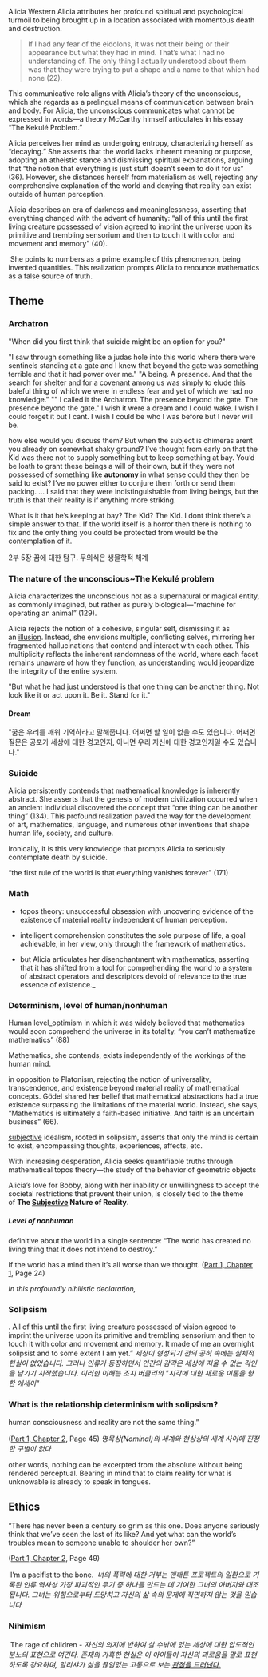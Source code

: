 Alicia Western
Alicia attributes her profound spiritual and psychological turmoil to being brought up in a location associated with momentous death and destruction.

> If I had any fear of the eidolons, it was not their being or their appearance but what they had in mind. That’s what I had no understanding of. The only thing I actually understood about them was that they were trying to put a shape and a name to that which had none (22).

  

This communicative role aligns with Alicia’s theory of the unconscious, which she regards as a prelingual means of communication between brain and body. For Alicia, the unconscious communicates what cannot be expressed in words—a theory McCarthy himself articulates in his essay “The Kekulé Problem.”

  

Alicia perceives her mind as undergoing entropy, characterizing herself as “decaying.” She asserts that the world lacks inherent meaning or purpose, adopting an atheistic stance and dismissing spiritual explanations, arguing that “the notion that everything is just stuff doesn’t seem to do it for us” (36). However, she distances herself from materialism as well, rejecting any comprehensive explanation of the world and denying that reality can exist outside of human perception.

Alicia describes an era of darkness and meaninglessness, asserting that everything changed with the advent of humanity: “all of this until the first living creature possessed of vision agreed to imprint the universe upon its primitive and trembling sensorium and then to touch it with color and movement and memory” (40).

 She points to numbers as a prime example of this phenomenon, being invented quantities. This realization prompts Alicia to renounce mathematics as a false source of truth.

## Theme
### Archatron
"When did you first think that suicide might be an option for you?"

"I saw through something like a judas hole into this world where there were sentinels standing at a gate and I knew that beyond the gate was something terrible and that it had power over me."
"A being. A presence. And that the search for shelter and for a covenant among us was simply to elude this baleful thing of which we were in endless fear and yet of which we had no knowledge."
"" I called it the Archatron.
The presence beyond the gate.
The presence beyond the gate."
I wish it were a dream and I could wake. I wish I could forget it but I cant. I wish I could be who I was before but I never will be.


 how else would you discuss them? But when the subject is chimeras arent you already on somewhat shaky ground? I’ve thought from early on that the Kid was there not to supply something but to keep something at bay. 
You’d be loath to grant these beings a will of their own, but if they were not possessed of something like **autonomy** in what sense could they then be said to exist? I’ve no power either to conjure them forth or send them packing. ... I said that they were indistinguishable from living beings, but the truth is that their reality is if anything more striking. 

What is it that he’s keeping at bay?
The Kid?
The Kid.
I dont think there’s a simple answer to that. If the world itself is a horror then there is nothing to fix and the only thing you could be protected from would be the contemplation of it.

2부 5장 꿈에 대한 탐구. 무의식은 생물학적 체계


### The nature of the unconscious~The Kekulé problem
Alicia characterizes the unconscious not as a supernatural or magical entity, as commonly imagined, but rather as purely biological—“machine for operating an animal” (129). 

Alicia rejects the notion of a cohesive, singular self, dismissing it as an [illusion](https://www.supersummary.com/illusion/). Instead, she envisions multiple, conflicting selves, mirroring her fragmented hallucinations that contend and interact with each other. This multiplicity reflects the inherent randomness of the world, where each facet remains unaware of how they function, as understanding would jeopardize the integrity of the entire system.


"But what he had just understood is that one thing can be another thing. Not look like it or act upon it. Be it. Stand for it."
#### Dream
"꿈은 우리를 깨워 기억하라고 말해줍니다. 어쩌면 할 일이 없을 수도 있습니다. 어쩌면 질문은 공포가 세상에 대한 경고인지, 아니면 우리 자신에 대한 경고인지일 수도 있습니다."
  
### Suicide
Alicia persistently contends that mathematical knowledge is inherently abstract. She asserts that the genesis of modern civilization occurred when an ancient individual discovered the concept that “one thing can be another thing” (134). This profound realization paved the way for the development of art, mathematics, language, and numerous other inventions that shape human life, society, and culture. 

Ironically, it is this very knowledge that prompts Alicia to seriously contemplate death by suicide.

“the first rule of the world is that everything vanishes forever” (171)

### Math
- topos theory: unsuccessful obsession with uncovering evidence of the existence of material reality independent of human perception.

- intelligent comprehension constitutes the sole purpose of life, a goal achievable, in her view, only through the framework of mathematics.

- but Alicia articulates her disenchantment with mathematics, asserting that it has shifted from a tool for comprehending the world to a system of abstract operators and descriptors devoid of relevance to the true essence of existence._

### Determinism, level of human/nonhuman
Human level_optimism in which it was widely believed that mathematics would soon comprehend the universe in its totality.
“you can’t mathematize mathematics” (88)

Mathematics, she contends, exists independently of the workings of the human mind.

in opposition to Platonism, rejecting the notion of universality, transcendence, and existence beyond material reality of mathematical concepts. Gödel shared her belief that mathematical abstractions had a true existence surpassing the limitations of the material world. Instead, she says, “Mathematics is ultimately a faith-based initiative. And faith is an uncertain business” (66).

[subjective](https://www.supersummary.com/subjective/) idealism, rooted in solipsism, asserts that only the mind is certain to exist, encompassing thoughts, experiences, affects, etc.

With increasing desperation, Alicia seeks quantifiable truths through mathematical topos theory—the study of the behavior of geometric objects


Alicia’s love for Bobby, along with her inability or unwillingness to accept the societal restrictions that prevent their union, is closely tied to the theme of **The [Subjective](https://www.supersummary.com/subjective/) Nature of Reality**.


##### Level of nonhuman
definitive about the world in a single sentence:
“The world has created no living thing that it does not intend to destroy.”

If the world has a mind then it’s all worse than we thought.
([Part 1, Chapter 1](https://www.supersummary.com/stella-maris/part-1-chapters-1-3-summary/#545957), Page 24)

_In this profoundly nihilistic declaration,_

### Solipsism

. All of this until the first living creature possessed of vision agreed to imprint the universe upon its primitive and trembling sensorium and then to touch it with color and movement and memory. It made of me an overnight solipsist and to some extent I am yet.”
_세상이 형성되기 전의 공허 속에는 실체적 현실이 없었습니다. 그러나 인류가 등장하면서 인간의 감각은 세상에 지울 수 없는 각인을 남기기 시작했습니다. 이러한 이해는 조지 버클리의 "시각에 대한 새로운 이론을 향한 에세이"_


### What is the relationship determinism with solipsism?

human consciousness and reality are not the same thing.”

([Part 1, Chapter 2](https://www.supersummary.com/stella-maris/part-1-chapters-1-3-summary/#545958), Page 45)
_명목상(Nominal)의 세계와 현상상의 세계 사이에 진정한 구별이 없다_

other words, nothing can be excerpted from the absolute without being rendered perceptual. Bearing in mind that to claim reality for what is unknowable is already to speak in tongues.

## Ethics
“There has never been a century so grim as this one. Does anyone seriously think that we’ve seen the last of its like? And yet what can the world’s troubles mean to someone unable to shoulder her own?”

([Part 1, Chapter 2](https://www.supersummary.com/stella-maris/part-1-chapters-1-3-summary/#545958), Page 49)

 I’m a pacifist to the bone.
 _녀의 폭력에 대한 거부는 맨해튼 프로젝트의 일환으로 기록된 인류 역사상 가장 파괴적인 무기 중 하나를 만드는 데 기여한 그녀의 아버지와 대조됩니다. 그녀는 위험으로부터 도망치고 자신의 삶 속의 문제에 직면하지 않는 것을 믿습니다._

### Nihimism
 The rage of children - _자신의 의지에 반하여 살 수밖에 없는 세상에 대한 압도적인 분노의 표현으로 여긴다. 존재의 가혹한 현실은 이 아이들이 자신의 괴로움을 말로 표현하도록 강요하며, 알리샤가 삶을 끊임없는 고통으로 보는 [관점을 드러낸다.](https://www.supersummary.com/perspective/)_